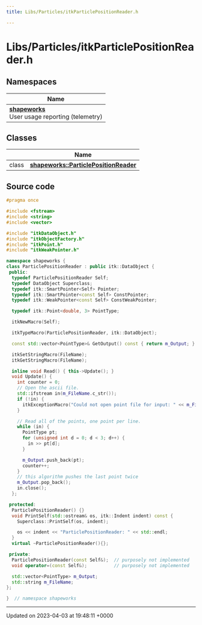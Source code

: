```yaml
---
title: Libs/Particles/itkParticlePositionReader.h

---
```


# Libs/Particles/itkParticlePositionReader.h



## Namespaces

| Name           |
| -------------- |
| **[shapeworks](../Namespaces/namespaceshapeworks.md)** <br>User usage reporting (telemetry)  |

## Classes

|                | Name           |
| -------------- | -------------- |
| class | **[shapeworks::ParticlePositionReader](../Classes/classshapeworks_1_1ParticlePositionReader.md)**  |




## Source code

```cpp
#pragma once

#include <fstream>
#include <string>
#include <vector>

#include "itkDataObject.h"
#include "itkObjectFactory.h"
#include "itkPoint.h"
#include "itkWeakPointer.h"

namespace shapeworks {
class ParticlePositionReader : public itk::DataObject {
 public:
  typedef ParticlePositionReader Self;
  typedef DataObject Superclass;
  typedef itk::SmartPointer<Self> Pointer;
  typedef itk::SmartPointer<const Self> ConstPointer;
  typedef itk::WeakPointer<const Self> ConstWeakPointer;

  typedef itk::Point<double, 3> PointType;

  itkNewMacro(Self);

  itkTypeMacro(ParticlePositionReader, itk::DataObject);

  const std::vector<PointType>& GetOutput() const { return m_Output; }

  itkSetStringMacro(FileName);
  itkGetStringMacro(FileName);

  inline void Read() { this->Update(); }
  void Update() {
    int counter = 0;
    // Open the ascii file.
    std::ifstream in(m_FileName.c_str());
    if (!in) {
      itkExceptionMacro("Could not open point file for input: " << m_FileName.c_str());
    }

    // Read all of the points, one point per line.
    while (in) {
      PointType pt;
      for (unsigned int d = 0; d < 3; d++) {
        in >> pt[d];
      }

      m_Output.push_back(pt);
      counter++;
    }
    // this algorithm pushes the last point twice
    m_Output.pop_back();
    in.close();
  };

 protected:
  ParticlePositionReader() {}
  void PrintSelf(std::ostream& os, itk::Indent indent) const {
    Superclass::PrintSelf(os, indent);

    os << indent << "ParticlePositionReader: " << std::endl;
  }
  virtual ~ParticlePositionReader(){};

 private:
  ParticlePositionReader(const Self&);  // purposely not implemented
  void operator=(const Self&);          // purposely not implemented

  std::vector<PointType> m_Output;
  std::string m_FileName;
};

}  // namespace shapeworks
```


-------------------------------

Updated on 2023-04-03 at 19:48:11 +0000
